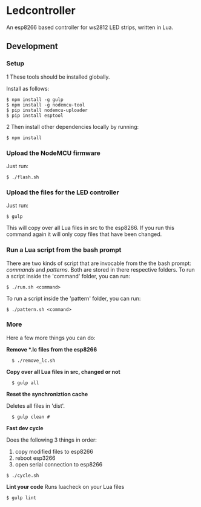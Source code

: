 # Ledcontroller
An esp8266 based controller for ws2812 LED strips, written in Lua.

## Development

### Setup
1 These tools should be installed globally.

Install as follows:

    $ npm install -g gulp
    $ npm install -g nodemcu-tool
    $ pip install nodemcu-uploader
    $ pip install esptool


2 Then install other dependencies locally by running:
    
    $ npm install

### Upload the NodeMCU firmware

Just run:

    $ ./flash.sh


### Upload the files for the LED controller

Just run:

    $ gulp
    
This will copy over all Lua files in src to the esp8266. If you run this command again it will only copy files that have been changed.

### Run a Lua script from the bash prompt

There are two kinds of script that are invocable from the the bash prompt: *commands* and *patterns*. Both are stored in there respective folders.
To run a script inside the 'command' folder, you can run:
    
    $ ./run.sh <command>
    

To run a script inside the 'pattern' folder, you can run:
    
    $ ./pattern.sh <command>

### More
Here a few more things you can do:

__Remove *.lc files from the esp8266__ 

      $ ./remove_lc.sh 
      
__Copy over all Lua files in src, changed or not__

      $ gulp all
      
__Reset the synchroniztion cache__
 
Deletes all files in 'dist'.

      $ gulp clean # 

     
__Fast dev cycle__

Does the following 3 things in order:

  1. copy modified files to esp8266
  2. reboot esp3266
  3. open serial connection to esp8266

    $ ./cycle.sh
 
__Lint your code__
Runs luacheck on your Lua files

    $ gulp lint
